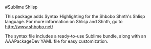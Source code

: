 #Sublime Shlisp

This package adds Syntax Highlighting for the Shbobo Shnth's Shlisp language. For more information on Shlisp and Shnth, go to http://www.shbobo.net/

The syntax file includes a ready-to-use Sublime bundle, along with an AAAPackageDev YAML file for easy customization.
